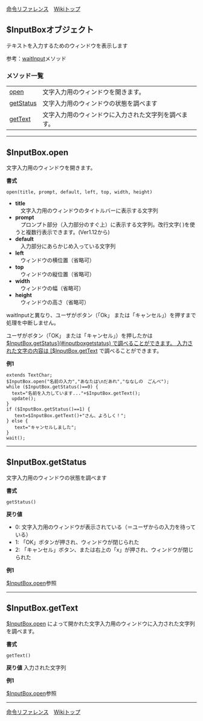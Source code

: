 
[命令リファレンス](./reference)&emsp;[Wikiトップ](./)

<title>命令リファレンス - $InputBox</title>

## $InputBoxオブジェクト

テキストを入力するためのウィンドウを表示します

参考：[waitInput](./rf-plainchar#plaincharwaitinput)メソッド

### メソッド一覧

|||
|-|-|
|[open](#inputboxopen)|文字入力用のウィンドウを開きます。|  
|[getStatus](#inputboxgetstatus)|文字入力用のウィンドウの状態を調べます|  
|[getText](#inputboxgettext)|文字入力用のウィンドウに入力された文字列を調べます。|  

***

## $InputBox.open

文字入力用のウィンドウを開きます。

**書式**
```
open(title, prompt, default, left, top, width, height) 
```

- **title**  
&emsp;文字入力用のウィンドウのタイトルバーに表示する文字列
- **prompt**  
&emsp;プロンプト部分（入力部分のすぐ上）に表示する文字列。改行文字( )を使うと複数行表示できます。(Ver1.12から)
- **default**  
&emsp;入力部分にあらかじめ入っている文字列
- **left**  
&emsp;ウィンドウの横位置（省略可）
- **top**  
&emsp;ウィンドウの縦位置（省略可）
- **width**  
&emsp;ウィンドウの幅（省略可）
- **height**  
&emsp;ウィンドウの高さ（省略可）

waitInputと異なり、ユーザがボタン（「Ok」 または「キャンセル」）を押すまで処理を中断しません。

ユーザがボタン（「OK」 または「キャンセル」）を押したかは[$InputBox.getStatus](#inputboxgetstatus) で調べることができます。  
入力された文字の内容は [$InputBox.getText](#inputboxgettext) で調べることができます。

**例1**
```
extends TextChar;
$InputBox.open("名前の入力","あなたは\nだあれ","ななしの　ごんべ");
while ($InputBox.getStatus()==0) {
  text="名前を入力しています..."+$InputBox.getText();
  update();
}
if ($InputBox.getStatus()==1) {  
   text=$InputBox.getText()+"さん、よろしく！";
} else {
   text="キャンセルしました";
}
wait();
```

***

## $InputBox.getStatus

文字入力用のウィンドウの状態を調べます

**書式**
```
getStatus()
```

**戻り値**
- 0: 文字入力用のウィンドウが表示されている（＝ユーザからの入力を待っている）  
- 1: 「OK」ボタンが押され、ウィンドウが閉じられた  
- 2: 「キャンセル」ボタン、または右上の「x」が押され、ウィンドウが閉じられた

**例1**

[$InputBox.open](#inputboxopen)参照

***

## $InputBox.getText

[$InputBox.open](#inputboxopen) によって開かれた文字入力用のウィンドウに入力された文字列を調べます。

**書式**
```
getText()
```

**戻り値**
入力された文字列

**例1**

[$InputBox.open](#inputboxopen)参照

***

[命令リファレンス](./reference)&emsp;[Wikiトップ](./)

